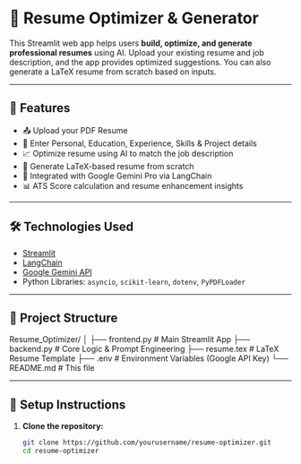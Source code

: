 # 🧠 Resume Optimizer & Generator

This Streamlit web app helps users **build, optimize, and generate professional resumes** using AI. Upload your existing resume and job description, and the app provides optimized suggestions. You can also generate a LaTeX resume from scratch based on inputs.

---

## 🚀 Features

- 📤 Upload your PDF Resume
- 🧾 Enter Personal, Education, Experience, Skills & Project details
- 📈 Optimize resume using AI to match the job description
- 📝 Generate LaTeX-based resume from scratch
- 🧠 Integrated with Google Gemini Pro via LangChain
- 📊 ATS Score calculation and resume enhancement insights

---

## 🛠️ Technologies Used

- [Streamlit](https://streamlit.io/)
- [LangChain](https://www.langchain.com/)
- [Google Gemini API](https://ai.google.dev/)
- Python Libraries: `asyncio`, `scikit-learn`, `dotenv`, `PyPDFLoader`

---

## 📂 Project Structure

Resume_Optimizer/
│
├── frontend.py # Main Streamlit App
├── backend.py # Core Logic & Prompt Engineering
├── resume.tex # LaTeX Resume Template
├── .env # Environment Variables (Google API Key)
└── README.md # This file


---

## 🔧 Setup Instructions

1. **Clone the repository:**
   ```bash
   git clone https://github.com/yourusername/resume-optimizer.git
   cd resume-optimizer
